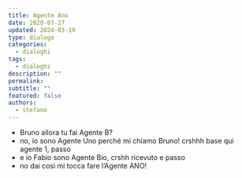 ```yaml
---
title: Agente Ano
date: 2020-07-27
updated: 2024-03-19
type: dialogo
categories:
  - dialoghi
tags:
  - dialoghi
description: ""
permalink: 
subtitle: ""
featured: false
authors:
  - stefano
---
```


- Bruno allora tu fai Agente B?
- no, io sono Agente Uno perché mi chiamo Bruno! crshhh base qui agente 1, passo
- e io Fabio sono Agente Bio, crshh ricevuto e passo
- no dai così mi tocca fare l’Agente ANO!
